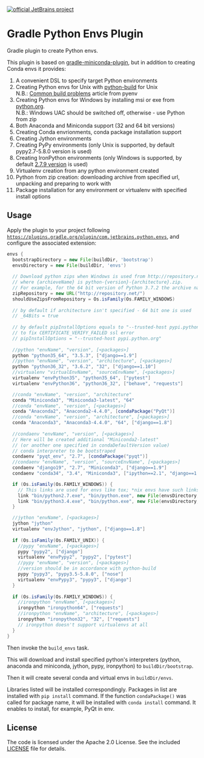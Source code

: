 [![official JetBrains project](http://jb.gg/badges/official-plastic.svg)](https://confluence.jetbrains.com/display/ALL/JetBrains+on+GitHub)

Gradle Python Envs Plugin
========================

Gradle plugin to create Python envs.

This plugin is based on [gradle-miniconda-plugin](https://github.com/palantir/gradle-miniconda-plugin),
but in addition to creating Conda envs it provides:

1. A convenient DSL to specify target Python environments 
2. Creating Python envs for Unix with [python-build](https://github.com/pyenv/pyenv/tree/master/plugins/python-build) for Unix
<br>N.B.: [Common build problems](https://github.com/pyenv/pyenv/wiki/Common-build-problems) article from pyenv
3. Creating Python envs for Windows by installing msi or exe from [python.org](https://www.python.org/). 
<br>N.B.: Windows UAC should be switched off, otherwise - use Python from zip
4. Both Anaconda and Miniconda support (32 and 64 bit versions)
5. Creating Conda envrionments, conda package installation support
6. Creating Jython environments
7. Creating PyPy environments (only Unix is supported, by default pypy2.7-5.8.0 version is used)
8. Creating IronPython environments (only Windows is supported, by default [2.7.9 version](https://github.com/IronLanguages/ironpython2/releases/tag/ipy-2.7.9) is used)
9. Virtualenv creation from any python environment created
10. Python from zip creation: downloading archive from specified url, unpacking and preparing to work with
11. Package installation for any environment or virtualenv with specified install options


Usage
-----
                                                
Apply the plugin to your project following
[`https://plugins.gradle.org/plugin/com.jetbrains.python.envs`](https://plugins.gradle.org/plugin/com.jetbrains.python.envs),
and configure the associated extension:

```gradle
envs {
  bootstrapDirectory = new File(buildDir, 'bootstrap')
  envsDirectory = new File(buildDir, 'envs')
  
  // Download python zips when Windows is used from http://repository.net/%archieveName%,
  // where {archieveName} is python-{version}-{architecture}.zip.
  // For example, for the 64 bit version of Python 3.7.2 the archive name will be python-3.7.2-64.zip
  zipRepository = new URL("http://repository.net/")
  shouldUseZipsFromRepository = Os.isFamily(Os.FAMILY_WINDOWS)
  
  // by default if architecture isn't specified - 64 bit one is used
  // _64Bits = true
  
  // by default pipInstallOptions equals to "--trusted-host pypi.python.org" 
  // to fix CERTIFICATE_VERIFY_FAILED ssl error
  // pipInstallOptions = "--trusted-host pypi.python.org"
  
  //python "envName", "version", [<packages>]
  python "python35_64", "3.5.3", ["django==1.9"]
  //python "envName", "version", "architecture", [<packages>]
  python "python36_32", "3.6.2", "32", ["django==1.10"]
  //virtualenv "virtualEnvName", "sourceEnvName", [<packages>]
  virtualenv "envPython35", "python35_64", ["pytest"]
  virtualenv "envPython36", "python36_32", ["behave", "requests"]

  //conda "envName", "version", "architecture"
  conda "Miniconda3", "Miniconda3-latest", "64"
  //conda "envName", "version", [<packages>]
  conda "Anaconda2", "Anaconda2-4.4.0", [condaPackage("PyQt")]
  //conda "envName", "version", "architecture", [<packages>]
  conda "Anaconda3", "Anaconda3-4.4.0", "64", ["django==1.8"]
  
  //condaenv "envName", "version", [<packages>]
  // Here will be created additional "Miniconda2-latest" 
  // (or another one specified in condaDefaultVersion value) 
  // conda interpreter to be bootstraped
  condaenv "pyqt_env", "2.7", [condaPackage("pyqt")]
  //condaenv "envName", "version", "sourceEnvName", [<packages>]
  condaenv "django19", "2.7", "Miniconda3", ["django==1.9"]
  condaenv "conda34", "3.4", "Miniconda3", ["ipython==2.1", "django==1.6", "behave", "jinja2", "tox==2.0"]

  if (Os.isFamily(Os.FAMILY_WINDOWS)) {
    // This links are used for envs like tox; *nix envs have such links already
    link "bin/python2.7.exe", "bin/python.exe", new File(envsDirectory, "django19")
    link "bin/python3.4.exe", "bin/python.exe", new File(envsDirectory, "conda34")
  }

  //jython "envName", [<packages>]
  jython "jython"
  virtualenv "envJython", "jython", ["django==1.8"]
  
  if (Os.isFamily(Os.FAMILY_UNIX)) {
    //pypy "envName", [<packages>]
    pypy "pypy2", ["django"]
    virtualenv "envPypy2", "pypy2", ["pytest"]
    //pypy "envName", "version", [<packages>]
    //version should be in accordance with python-build
    pypy "pypy3", "pypy3.5-5.8.0", ["nose"]
    virtualenv "envPypy3", "pypy3", ["django"]    
  }
  
  if (Os.isFamily(Os.FAMILY_WINDOWS)) {
    //ironpython "envName", [<packages>]
    ironpython "ironpython64", ["requests"]
    //ironpython "envName", "architecture", [<packages>]
    ironpython "ironpython32", "32", ["requests"]
    // ironpython doesn't support virtualenvs at all
  }
}
```

Then invoke the `build_envs` task. 

This will download and install specified python's interpreters (python, anaconda and miniconda, jython, pypy, ironpython) to `buildDir/bootstrap`.

Then it will create several conda and virtual envs in `buildDir/envs`.

Libraries listed will be installed correspondingly. Packages in list are installed with `pip install` command. If the function `condaPackage()` was called for package name, it will be installed with `conda install` command. It enables to install, for example, PyQt in env.


License
-------

The code is licensed under the Apache 2.0 License. See the included
[LICENSE](LICENSE) file for details.

